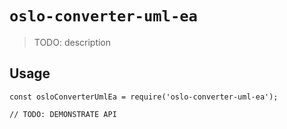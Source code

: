 # `oslo-converter-uml-ea`

> TODO: description

## Usage

```
const osloConverterUmlEa = require('oslo-converter-uml-ea');

// TODO: DEMONSTRATE API
```
